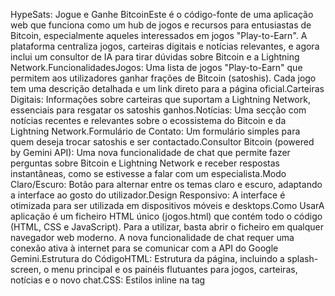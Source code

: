 HypeSats: Jogue e Ganhe BitcoinEste é o código-fonte de uma aplicação web que funciona como um hub de jogos e recursos para entusiastas de Bitcoin, especialmente aqueles interessados em jogos "Play-to-Earn". A plataforma centraliza jogos, carteiras digitais e notícias relevantes, e agora inclui um consultor de IA para tirar dúvidas sobre Bitcoin e a Lightning Network.FuncionalidadesJogos: Uma lista de jogos "Play-to-Earn" que permitem aos utilizadores ganhar frações de Bitcoin (satoshis). Cada jogo tem uma descrição detalhada e um link direto para a página oficial.Carteiras Digitais: Informações sobre carteiras que suportam a Lightning Network, essenciais para resgatar os satoshis ganhos.Notícias: Uma secção com notícias recentes e relevantes sobre o ecossistema do Bitcoin e da Lightning Network.Formulário de Contato: Um formulário simples para quem deseja trocar satoshis e ser contactado.Consultor Bitcoin (powered by Gemini API): Uma nova funcionalidade de chat que permite fazer perguntas sobre Bitcoin e Lightning Network e receber respostas instantâneas, como se estivesse a falar com um especialista.Modo Claro/Escuro: Botão para alternar entre os temas claro e escuro, adaptando a interface ao gosto do utilizador.Design Responsivo: A interface é otimizada para ser utilizada em dispositivos móveis e desktops.Como UsarA aplicação é um ficheiro HTML único (jogos.html) que contém todo o código (HTML, CSS e JavaScript). Para a utilizar, basta abrir o ficheiro em qualquer navegador web moderno. A nova funcionalidade de chat requer uma conexão ativa à internet para se comunicar com a API do Google Gemini.Estrutura do CódigoHTML: Estrutura da página, incluindo a splash-screen, o menu principal e os painéis flutuantes para jogos, carteiras, notícias e o novo chat.CSS: Estilos inline na tag <style> que definem o design, as cores (modos claro/escuro) e as animações da interface.JavaScript: Lógica principal da aplicação:Exibe e oculta a splash-screen.Lida com a abertura e o fecho dos painéis flutuantes.Injeta conteúdo dinâmico nos painéis de detalhes.Controla o arrastar e soltar dos painéis.Nova funcionalidade de chat: Gerencia o envio de perguntas do utilizador para a API do Gemini e a exibição das respostas no chat.DependênciasRemix Icon: Utilizado para os ícones da interface.Google Fonts: Para as fontes 'Poppins' e 'Montserrat'.Google Gemini API: Utilizado para alimentar o Consultor Bitcoin. A chave de API está definida como uma variável vazia no código e é fornecida pelo ambiente em tempo de execução.Se tiver alguma dúvida ou quiser expandir a aplicação, sinta-se à vontade para explorar e modificar o código!
